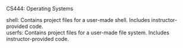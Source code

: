 CS444: Operating Systems

shell: Contains project files for a user-made shell. Includes instructor-provided code. <br>
userfs: Contains project files for a user-made file system. Includes instructor-provided code.
